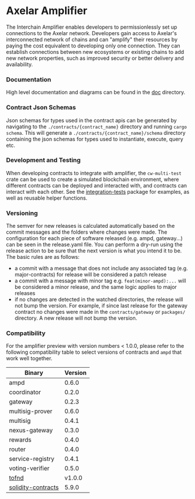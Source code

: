 # Axelar Amplifier

The Interchain Amplifier enables developers to permissionlessly set up connections to the Axelar network. Developers
gain access to Axelar's interconnected network of chains and can "amplify" their resources by paying the cost equivalent
to developing only one connection. They can establish connections between new ecosystems or existing chains to add new
network properties, such as improved security or better delivery and availability.

### Documentation

High level documentation and diagrams can be found in the [doc](doc/README.md) directory.

### Contract Json Schemas

Json schemas for types used in the contract apis can be generated by navigating to the `./contracts/{contract_name}`
directory and running `cargo schema`. This will generate a `./contracts/{contract_name}/schema` directory containing the
json schemas for types used to instantiate, execute, query etc.

### Development and Testing

When developing contracts to integrate with amplifier, the `cw-multi-test` crate can be used to create a simulated
blockchain environment, where different contracts can be deployed and interacted with, and contracts can interact with
each other. See the [integration-tests](integration-tests) package for examples, as well as reusable helper functions.

### Versioning

The semver for new releases is calculated automatically based on the commit messages and the folders where changes were
made. The configuration for each piece of software released (e.g. ampd, gateway...) can be seen in the release.yaml
file. You can perform a dry-run using the release action to be sure that the next version is what you intend it to be.
The basic rules are as follows:

- a commit with a message that does not include any associated tag (e.g. major-contracts) for release will be considered
  a patch release
- a commit with a message with minor tag e.g. `feat(minor-ampd):...` will be considered a minor release, and the same
  logic applies to major releases
- if no changes are detected in the watched directories, the release will not bump the version. For example, if since
  last release for the gateway contract no changes were made in the `contracts/gateway` or `packages/` directory. A new
  release will not bump the version.

### Compatibility

For the amplifier preview with version numbers < 1.0.0, please refer to the following compatibility table to select versions of
contracts and `ampd` that work well together.

| Binary      | Version |
|-------------|---------|
| ampd              | 0.6.0 |
| coordinator       | 0.2.0 |
| gateway           | 0.2.3 |
| multisig-prover   | 0.6.0 |
| multisig          | 0.4.1 |
| nexus-gateway     | 0.3.0 |
| rewards           | 0.4.0 |
| router            | 0.4.0 |
| service-registry  | 0.4.1 |
| voting-verifier   | 0.5.0 |
| [tofnd](https://github.com/axelarnetwork/tofnd) | v1.0.0 |
| [solidity-contracts](https://github.com/axelarnetwork/axelar-gmp-sdk-solidity) | 5.9.0 |
